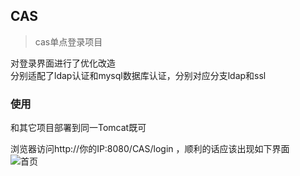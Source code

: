 ## CAS
> cas单点登录项目

对登录界面进行了优化改造  
分别适配了ldap认证和mysql数据库认证，分别对应分支ldap和ssl  

### 使用
和其它项目部署到同一Tomcat既可

浏览器访问http://你的IP:8080/CAS/login ，顺利的话应该出现如下界面  
![首页](http://cdn.guitang.fun/CAS_1.png)
